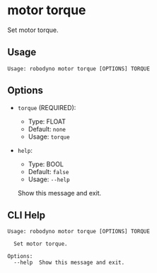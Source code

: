 
# motor torque

Set motor torque.

## Usage

```
Usage: robodyno motor torque [OPTIONS] TORQUE
```

## Options
* `torque` (REQUIRED): 
  * Type: FLOAT 
  * Default: `none`
  * Usage: `torque`

  


* `help`: 
  * Type: BOOL 
  * Default: `false`
  * Usage: `--help`

  Show this message and exit.



## CLI Help

```
Usage: robodyno motor torque [OPTIONS] TORQUE

  Set motor torque.

Options:
  --help  Show this message and exit.
```

